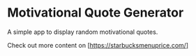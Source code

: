 # Motivational Quote Generator
A simple app to display random motivational quotes.

Check out more content on [https://starbucksmenuprice.com/]
